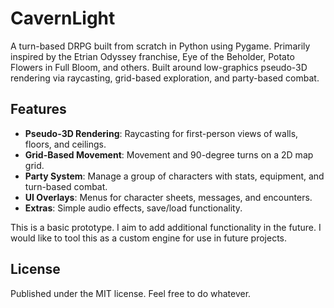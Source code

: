 # CavernLight

A turn-based DRPG built from scratch in Python using Pygame. Primarily inspired by the Etrian Odyssey franchise, Eye of the Beholder, Potato Flowers in Full Bloom, and others. Built around low-graphics pseudo-3D rendering via raycasting, grid-based exploration, and party-based combat.

##  Features

- **Pseudo-3D Rendering**: Raycasting for first-person views of walls, floors, and ceilings.
- **Grid-Based Movement**: Movement and 90-degree turns on a 2D map grid.
- **Party System**: Manage a group of characters with stats, equipment, and turn-based combat.
- **UI Overlays**: Menus for character sheets, messages, and encounters.
- **Extras**: Simple audio effects, save/load functionality.

This is a basic prototype. I aim to add additional functionality in the future. I would like to tool this as a custom engine for use in future projects.

## License

Published under the MIT license. Feel free to do whatever.